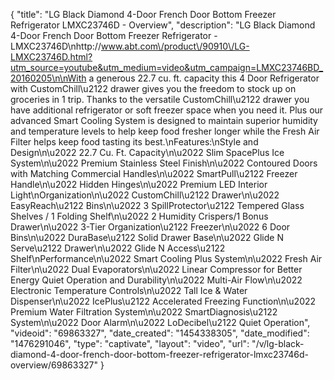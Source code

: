 {
    "title": "LG Black Diamond 4-Door French Door Bottom Freezer Refrigerator LMXC23746D - Overview",
    "description": "LG Black Diamond 4-Door French Door Bottom Freezer Refrigerator - LMXC23746D\nhttp:\/\/www.abt.com\/product\/90910\/LG-LMXC23746D.html?utm_source=youtube&utm_medium=video&utm_campaign=LMXC23746BD_20160205\n\nWith a generous 22.7 cu. ft. capacity this 4 Door Refrigerator with CustomChill\u2122 drawer gives you the freedom to stock up on groceries in 1 trip. Thanks to the versatile CustomChill\u2122 drawer you have additional refrigerator or soft freezer space when you need it. Plus our advanced Smart Cooling System is designed to maintain superior humidity and temperature levels to help keep food fresher longer while the Fresh Air Filter helps keep food tasting its best.\nFeatures:\nStyle and Design\n\u2022 22.7 Cu. Ft. Capacity\n\u2022 Slim SpacePlus Ice System\n\u2022 Premium Stainless Steel Finish\n\u2022 Contoured Doors with Matching Commercial Handles\n\u2022 SmartPull\u2122 Freezer Handle\n\u2022 Hidden Hinges\n\u2022 Premium LED Interior Light\nOrganization\n\u2022 CustomChill\u2122 Drawer\n\u2022 EasyReach\u2122 Bins\n\u2022 3 SpillProtector\u2122 Tempered Glass Shelves \/ 1 Folding Shelf\n\u2022 2 Humidity Crispers\/1 Bonus Drawer\n\u2022 3-Tier Organization\u2122 Freezer\n\u2022 6 Door Bins\n\u2022 DuraBase\u2122 Solid Drawer Base\n\u2022 Glide N Serve\u2122 Drawer\n\u2022 Glide N Access\u2122 Shelf\nPerformance\n\u2022 Smart Cooling Plus System\n\u2022 Fresh Air Filter\n\u2022 Dual Evaporators\n\u2022 Linear Compressor for Better Energy Quiet Operation and Durability\n\u2022 Multi-Air Flow\n\u2022 Electronic Temperature Controls\n\u2022 Tall Ice & Water Dispenser\n\u2022 IcePlus\u2122 Accelerated Freezing Function\n\u2022 Premium Water Filtration System\n\u2022 SmartDiagnosis\u2122 System\n\u2022 Door Alarm\n\u2022 LoDecibel\u2122 Quiet Operation",
    "videoid": "69863327",
    "date_created": "1454338305",
    "date_modified": "1476291046",
    "type": "captivate",
    "layout": "video",
    "url": "\/v\/lg-black-diamond-4-door-french-door-bottom-freezer-refrigerator-lmxc23746d-overview\/69863327"
}